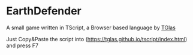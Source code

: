 # EarthDefender
A small game written in TScript, a Browser based language by [TGlas](https://github.com/TGlas)

Just Copy&Paste the script into (https://tglas.github.io/tscript/index.html) and press F7
